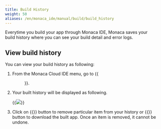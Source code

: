 ```yaml
---
title: Build History
weight: 50
aliases: /en/monaca_ide/manual/build/build_history
---
```


Everytime you build your app through Monaca IDE, Monaca saves your build
history where you can see your build detail and error logs.

## View build history

You can view your build history as following:

1.  From the Monaca Cloud IDE menu, go to {{<menu menu1="Build" menu2="Build History">}}.

2.  Your built history will be displayed as following.

    {{<img src="/images/monaca_ide/manual/build/history/history.png">}}

3.  Click on {{<guilabel name="Delete">}} button to remove particular item from your history
    or {{<guilabel name="Download">}} button to download the built app. Once an item is removed, it cannot be undone.

